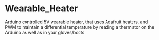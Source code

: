 # Wearable_Heater
Arduino controlled 5V wearable heater, that uses Adafruit heaters. and PWM to maintain a differential temperature by reading a thermistor on the Arduino as well as in your gloves/boots

